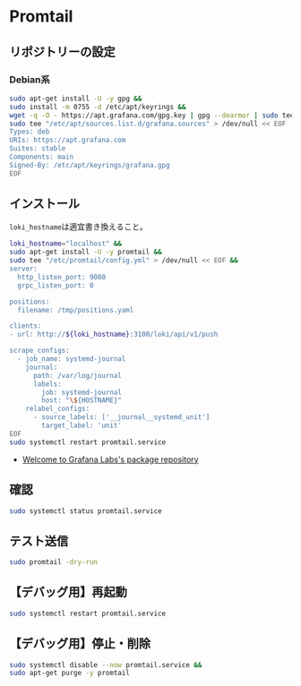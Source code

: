 # Promtail
## リポジトリーの設定
### Debian系
```sh
sudo apt-get install -U -y gpg &&
sudo install -m 0755 -d /etc/apt/keyrings &&
wget -q -O - https://apt.grafana.com/gpg.key | gpg --dearmor | sudo tee /etc/apt/keyrings/grafana.gpg > /dev/null &&
sudo tee "/etc/apt/sources.list.d/grafana.sources" > /dev/null << EOF
Types: deb
URIs: https://apt.grafana.com
Suites: stable
Components: main
Signed-By: /etc/apt/keyrings/grafana.gpg
EOF
```

## インストール
`loki_hostname`は適宜書き換えること。
```sh
loki_hostname="localhost" &&
sudo apt-get install -U -y promtail &&
sudo tee "/etc/promtail/config.yml" > /dev/null << EOF &&
server:
  http_listen_port: 9080
  grpc_listen_port: 0

positions:
  filename: /tmp/positions.yaml

clients:
- url: http://${loki_hostname}:3100/loki/api/v1/push

scrape_configs:
  - job_name: systemd-journal
    journal:
      path: /var/log/journal
      labels:
        job: systemd-journal
        host: "\${HOSTNAME}"
    relabel_configs:
      - source_labels: ['__journal__systemd_unit']
        target_label: 'unit'
EOF
sudo systemctl restart promtail.service
```
- [Welcome to Grafana Labs's package repository](https://apt.grafana.com/)

## 確認
```sh
sudo systemctl status promtail.service
```

## テスト送信
```sh
sudo promtail -dry-run
```

## 【デバッグ用】再起動
```sh
sudo systemctl restart promtail.service
```

## 【デバッグ用】停止・削除
```sh
sudo systemctl disable --now promtail.service &&
sudo apt-get purge -y promtail
```
